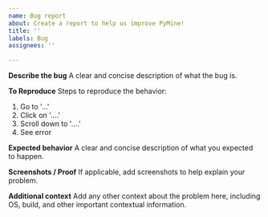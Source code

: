 ```yaml
---
name: Bug report
about: Create a report to help us improve PyMine!
title: ''
labels: Bug
assignees: ''

---
```


**Describe the bug**
A clear and concise description of what the bug is.

**To Reproduce**
Steps to reproduce the behavior:
1. Go to '...'
2. Click on '....'
3. Scroll down to '....'
4. See error

**Expected behavior**
A clear and concise description of what you expected to happen.

**Screenshots / Proof**
If applicable, add screenshots to help explain your problem.


**Additional context**
Add any other context about the problem here, including OS, build, and other important contextual information.
